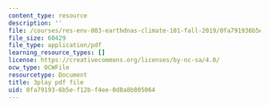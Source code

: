 ```yaml
---
content_type: resource
description: ''
file: /courses/res-env-003-earthdnas-climate-101-fall-2019/0fa791936b5ef12bf4ee0d8a8b805064_g6Ksr5sJ0sM.pdf
file_size: 60429
file_type: application/pdf
learning_resource_types: []
license: https://creativecommons.org/licenses/by-nc-sa/4.0/
ocw_type: OCWFile
resourcetype: Document
title: 3play pdf file
uid: 0fa79193-6b5e-f12b-f4ee-0d8a8b805064
---
```

